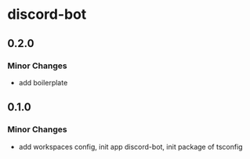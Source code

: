 # discord-bot

## 0.2.0

### Minor Changes

- add boilerplate

## 0.1.0

### Minor Changes

- add workspaces config, init app discord-bot, init package of tsconfig
